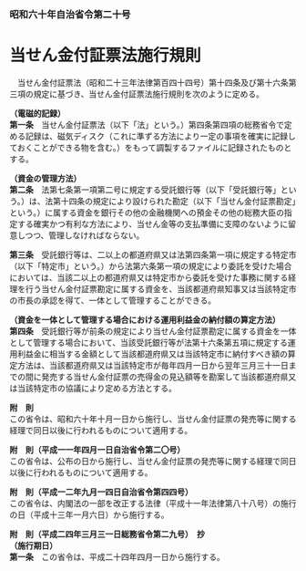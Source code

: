 ### 昭和六十年自治省令第二十号  
# 当せん金付証票法施行規則  
　当せん金付証票法（昭和二十三年法律第百四十四号）第十四条及び第十六条第三項の規定に基づき、当せん金付証票法施行規則を次のように定める。  
  
**（電磁的記録）**  
**第一条**　当せん金付証票法（以下「法」という。）第四条第四項の総務省令で定める記録は、磁気ディスク（これに準ずる方法により一定の事項を確実に記録しておくことができる物を含む。）をもって調製するファイルに記録されたものとする。  
  
**（資金の管理方法）**  
**第二条**　法第七条第一項第二号に規定する受託銀行等（以下「受託銀行等」という。）は、法第十四条の規定により設けられた勘定（以下「当せん金付証票勘定」という。）に属する資金を銀行その他の金融機関への預金その他の総務大臣の指定する確実かつ有利な方法により、当せん金等の支払準備に支障のないように留意しつつ、管理しなければならない。  
  
**第三条**　受託銀行等は、二以上の都道府県又は法第四条第一項に規定する特定市（以下「特定市」という。）から法第六条第一項の規定により委託を受けた場合においては、当該二以上の都道府県又は特定市から委託を受けた事務に関する経理を行う当せん金付証票勘定に属する資金を、当該都道府県知事又は当該特定市の市長の承認を得て、一体として管理することができる。  
  
**（資金を一体として管理する場合における運用利益金の納付額の算定方法）**  
**第四条**　受託銀行等が前条の規定により当せん金付証票勘定に属する資金を一体として管理する場合において、当該受託銀行等が法第十六条第五項に規定する運用利益金に相当する金額として当該都道府県又は当該特定市に納付すべき額の算定方法は、当該都道府県又は当該特定市が毎年四月一日から翌年三月三十一日までの間に発売する当せん金付証票の売得金の見込額等を勘案して当該都道府県又は当該特定市の協議により定める方法とする。  
  
**附　則**  
この省令は、昭和六十年十月一日から施行し、当せん金付証票の発売等に関する経理で同日以後に行われるものについて適用する。  
  
**附　則（平成一一年四月一日自治省令第二〇号）**  
この省令は、公布の日から施行し、当せん金付証票の発売等に関する経理で同日以後に行われるものについて適用する。  
  
**附　則（平成一二年九月一四日自治省令第四四号）**  
この省令は、内閣法の一部を改正する法律（平成十一年法律第八十八号）の施行の日（平成十三年一月六日）から施行する。  
  
**附　則（平成二四年三月三一日総務省令第二九号）　抄**  
**（施行期日）**  
**第一条**　この省令は、平成二十四年四月一日から施行する。  
  
